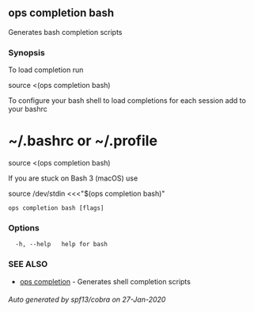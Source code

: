 ## ops completion bash

Generates bash completion scripts

### Synopsis

To load completion run

source <(ops completion bash)

To configure your bash shell to load completions for each session add to your bashrc

# ~/.bashrc or ~/.profile
source <(ops completion bash)

If you are stuck on Bash 3 (macOS) use

source /dev/stdin <<<"$(ops completion bash)"



```
ops completion bash [flags]
```

### Options

```
  -h, --help   help for bash
```

### SEE ALSO

* [ops completion](ops_completion.md)	 - Generates shell completion scripts

###### Auto generated by spf13/cobra on 27-Jan-2020
